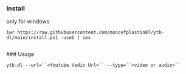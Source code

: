 ﻿### Install
 
 only for windows

```shell
iwr https://raw.githubusercontent.com/moncefplastin07/ytb-dl/main/install.ps1 -useb | iex
 
```

﻿### Usage
﻿
```shell
ytb-dl --url=``<Youtube Vedio Url>`` --type=``<video or audio>``
```
